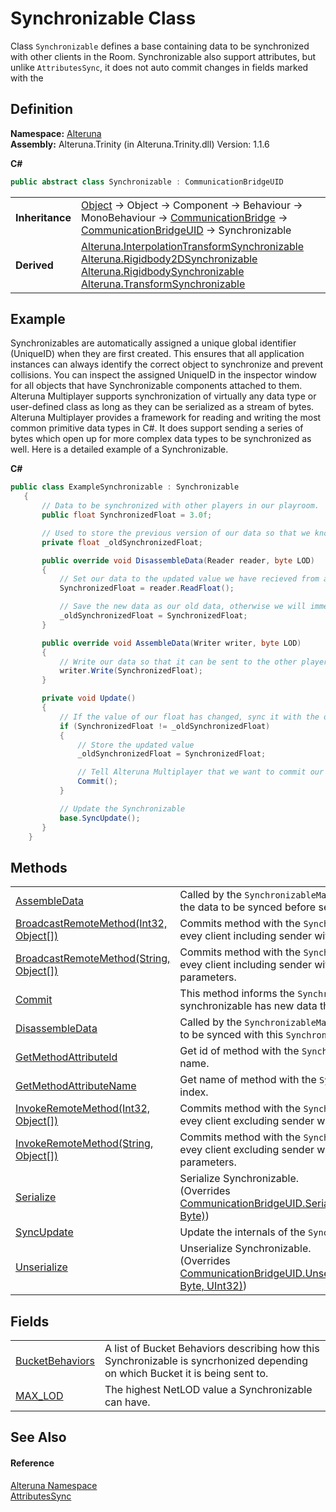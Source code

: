 # Synchronizable Class


Class `Synchronizable` defines a base containing data to be synchronized with other clients in the Room. Synchronizable also support attributes, but unlike `AttributesSync`, it does not auto commit changes in fields marked with the



## Definition
**Namespace:** <a href="N_Alteruna">Alteruna</a>  
**Assembly:** Alteruna.Trinity (in Alteruna.Trinity.dll) Version: 1.1.6

**C#**
``` C#
public abstract class Synchronizable : CommunicationBridgeUID
```

<table><tr><td><strong>Inheritance</strong></td><td><a href="https://learn.microsoft.com/dotnet/api/system.object" target="_blank" rel="noopener noreferrer">Object</a>  →  Object  →  Component  →  Behaviour  →  MonoBehaviour  →  <a href="T_Alteruna_CommunicationBridge">CommunicationBridge</a>  →  <a href="T_Alteruna_CommunicationBridgeUID">CommunicationBridgeUID</a>  →  Synchronizable</td></tr>
<tr><td><strong>Derived</strong></td><td><a href="T_Alteruna_InterpolationTransformSynchronizable">Alteruna.InterpolationTransformSynchronizable</a><br /><a href="T_Alteruna_Rigidbody2DSynchronizable">Alteruna.Rigidbody2DSynchronizable</a><br /><a href="T_Alteruna_RigidbodySynchronizable">Alteruna.RigidbodySynchronizable</a><br /><a href="T_Alteruna_TransformSynchronizable">Alteruna.TransformSynchronizable</a></td></tr>
</table>



## Example
Synchronizables are automatically assigned a unique global identifier (UniqueID) when they are first created. This ensures that all application instances can always identify the correct object to synchronize and prevent collisions. You can inspect the assigned UniqueID in the inspector window for all objects that have Synchronizable components attached to them. Alteruna Multiplayer supports synchronization of virtually any data type or user-defined class as long as they can be serialized as a stream of bytes. Alteruna Multiplayer provides a framework for reading and writing the most common primitive data types in C#. It does support sending a series of bytes which open up for more complex data types to be synchronized as well. Here is a detailed example of a Synchronizable. 

**C#**  
``` C#
public class ExampleSynchronizable : Synchronizable
   {
       // Data to be synchronized with other players in our playroom.
       public float SynchronizedFloat = 3.0f;

       // Used to store the previous version of our data so that we know when it has changed.
       private float _oldSynchronizedFloat;

       public override void DisassembleData(Reader reader, byte LOD)
       {
           // Set our data to the updated value we have recieved from another player.
           SynchronizedFloat = reader.ReadFloat();

           // Save the new data as our old data, otherwise we will immediatly think it changed again.
           _oldSynchronizedFloat = SynchronizedFloat;
       }

       public override void AssembleData(Writer writer, byte LOD)
       {
           // Write our data so that it can be sent to the other players in our playroom.
           writer.Write(SynchronizedFloat);
       }

       private void Update()
       {
           // If the value of our float has changed, sync it with the other players in our playroom.
           if (SynchronizedFloat != _oldSynchronizedFloat)
           {
               // Store the updated value
               _oldSynchronizedFloat = SynchronizedFloat;

               // Tell Alteruna Multiplayer that we want to commit our data.
               Commit();
           }

           // Update the Synchronizable
           base.SyncUpdate();
       }
    }
```


## Methods
<table>
<tr>
<td><a href="M_Alteruna_Synchronizable_AssembleData">AssembleData</a></td>
<td>Called by the <code>SynchronizableManager</code> after Commit() to collect the data to be synced before sending it.</td></tr>
<tr>
<td><a href="M_Alteruna_Synchronizable_BroadcastRemoteMethod">BroadcastRemoteMethod(Int32, Object[])</a></td>
<td>Commits method with the <code>SynchronizableMethod</code> attribute on evey client including sender with given parameters.</td></tr>
<tr>
<td><a href="M_Alteruna_Synchronizable_BroadcastRemoteMethod_1">BroadcastRemoteMethod(String, Object[])</a></td>
<td>Commits method with the <code>SynchronizableMethod</code> attribute on evey client including sender with given parameters. with given parameters.</td></tr>
<tr>
<td><a href="M_Alteruna_Synchronizable_Commit">Commit</a></td>
<td>This method informs the <code>SynchronizableManager</code> that this synchronizable has new data that needs to be synced.</td></tr>
<tr>
<td><a href="M_Alteruna_Synchronizable_DisassembleData">DisassembleData</a></td>
<td>Called by the <code>SynchronizableManager</code> after recieving new data to be synced with this <code>Synchronizable</code>.</td></tr>
<tr>
<td><a href="M_Alteruna_Synchronizable_GetMethodAttributeId">GetMethodAttributeId</a></td>
<td>Get id of method with the <code>SynchronizableMethod</code> attribute by name.</td></tr>
<tr>
<td><a href="M_Alteruna_Synchronizable_GetMethodAttributeName">GetMethodAttributeName</a></td>
<td>Get name of method with the <code>SynchronizableMethod</code> attribute by index.</td></tr>
<tr>
<td><a href="M_Alteruna_Synchronizable_InvokeRemoteMethod">InvokeRemoteMethod(Int32, Object[])</a></td>
<td>Commits method with the <code>SynchronizableMethod</code> attribute on evey client excluding sender with given parameters.</td></tr>
<tr>
<td><a href="M_Alteruna_Synchronizable_InvokeRemoteMethod_1">InvokeRemoteMethod(String, Object[])</a></td>
<td>Commits method with the <code>SynchronizableMethod</code> attribute on evey client excluding sender with given parameters. with given parameters.</td></tr>
<tr>
<td><a href="M_Alteruna_Synchronizable_Serialize">Serialize</a></td>
<td>Serialize Synchronizable.<br />(Overrides <a href="M_Alteruna_CommunicationBridgeUID_Serialize">CommunicationBridgeUID.Serialize(ITransportStreamWriter, Byte)</a>)</td></tr>
<tr>
<td><a href="M_Alteruna_Synchronizable_SyncUpdate">SyncUpdate</a></td>
<td>Update the internals of the <code>Synchronizable</code>.</td></tr>
<tr>
<td><a href="M_Alteruna_Synchronizable_Unserialize">Unserialize</a></td>
<td>Unserialize Synchronizable.<br />(Overrides <a href="M_Alteruna_CommunicationBridgeUID_Unserialize">CommunicationBridgeUID.Unserialize(ITransportStreamReader, Byte, UInt32)</a>)</td></tr>
</table>

## Fields
<table>
<tr>
<td><a href="F_Alteruna_Synchronizable_BucketBehaviors">BucketBehaviors</a></td>
<td>A list of Bucket Behaviors describing how this Synchronizable is syncrhonized depending on which Bucket it is being sent to.</td></tr>
<tr>
<td><a href="F_Alteruna_Synchronizable_MAX_LOD">MAX_LOD</a></td>
<td>The highest NetLOD value a Synchronizable can have.</td></tr>
</table>

## See Also


#### Reference
<a href="N_Alteruna">Alteruna Namespace</a>  
<a href="T_Alteruna_AttributesSync">AttributesSync</a>  
